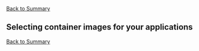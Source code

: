 [Back to Summary](README.md)

## Selecting container images for your applications



[Back to Summary](README.md)
